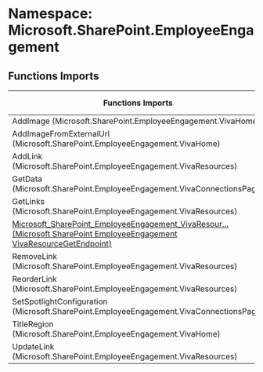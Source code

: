 # Namespace: Microsoft.SharePoint.EmployeeEngagement

## Functions Imports

Functions Imports | SPO | SP 2019 | SP 2016 | SP 2013
----------|:---:|:-------:|:-------:|:-------:
AddImage (Microsoft.SharePoint.EmployeeEngagement.VivaHome) | ✅ | ❌ | ❌ | ❌
AddImageFromExternalUrl (Microsoft.SharePoint.EmployeeEngagement.VivaHome) | ✅ | ❌ | ❌ | ❌
AddLink (Microsoft.SharePoint.EmployeeEngagement.VivaResources) | ✅ | ❌ | ❌ | ❌
GetData (Microsoft.SharePoint.EmployeeEngagement.VivaConnectionsPage) | ✅ | ❌ | ❌ | ❌
GetLinks (Microsoft.SharePoint.EmployeeEngagement.VivaResources) | ✅ | ❌ | ❌ | ❌
[<span title="Microsoft_SharePoint_EmployeeEngagement_VivaResourceGetEndpoint">Microsoft_SharePoint_EmployeeEngagement_VivaResour...</span> (Microsoft SharePoint EmployeeEngagement VivaResourceGetEndpoint)](./Functions/Microsoft_SharePoint_EmployeeEngagement_VivaResourceGetEndpoint.md) | ✅ | ❌ | ❌ | ❌
RemoveLink (Microsoft.SharePoint.EmployeeEngagement.VivaResources) | ✅ | ❌ | ❌ | ❌
ReorderLink (Microsoft.SharePoint.EmployeeEngagement.VivaResources) | ✅ | ❌ | ❌ | ❌
SetSpotlightConfiguration (Microsoft.SharePoint.EmployeeEngagement.VivaConnectionsPage) | ✅ | ❌ | ❌ | ❌
TitleRegion (Microsoft.SharePoint.EmployeeEngagement.VivaHome) | ✅ | ❌ | ❌ | ❌
UpdateLink (Microsoft.SharePoint.EmployeeEngagement.VivaResources) | ✅ | ❌ | ❌ | ❌